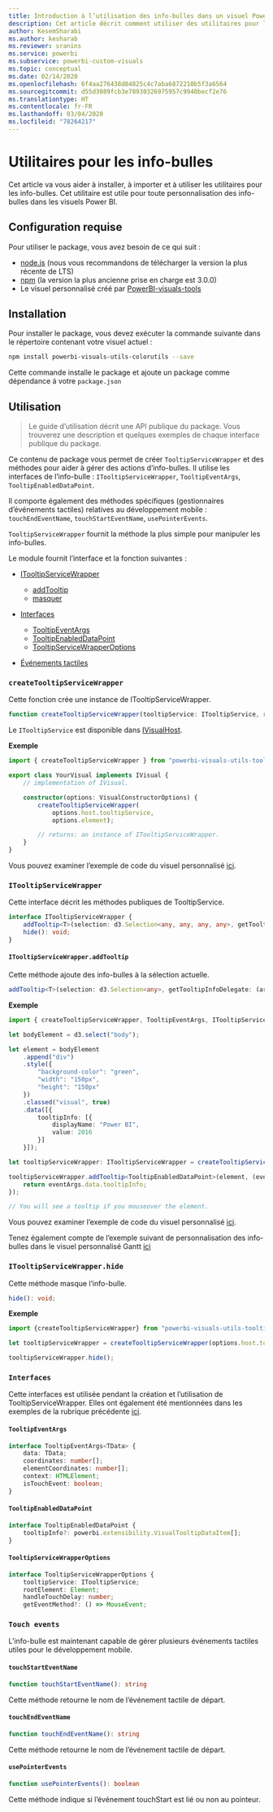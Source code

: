 ```yaml
---
title: Introduction à l’utilisation des info-bulles dans un visuel Power BI
description: Cet article décrit comment utiliser des utilitaires pour les info-bulles afin de simplifier la personnalisation des visuels Power BI
author: KesemSharabi
ms.author: kesharab
ms.reviewer: sranins
ms.service: powerbi
ms.subservice: powerbi-custom-visuals
ms.topic: conceptual
ms.date: 02/14/2020
ms.openlocfilehash: 6f4aa276438d84825c4c7aba6872210b5f3a6564
ms.sourcegitcommit: d55d3089fcb3e78930326975957c9940becf2e76
ms.translationtype: HT
ms.contentlocale: fr-FR
ms.lasthandoff: 03/04/2020
ms.locfileid: "78264217"
---
```

# <a name="tooltip-utils"></a>Utilitaires pour les info-bulles
Cet article va vous aider à installer, à importer et à utiliser les utilitaires pour les info-bulles. Cet utilitaire est utile pour toute personnalisation des info-bulles dans les visuels Power BI.

## <a name="requirements"></a>Configuration requise
Pour utiliser le package, vous avez besoin de ce qui suit :
* [node.js](https://nodejs.org) (nous vous recommandons de télécharger la version la plus récente de LTS)
* [npm](https://www.npmjs.com/) (la version la plus ancienne prise en charge est 3.0.0)
* Le visuel personnalisé créé par [PowerBI-visuals-tools](https://www.npmjs.com/package/powerbi-visuals-tools)

## <a name="installation"></a>Installation

Pour installer le package, vous devez exécuter la commande suivante dans le répertoire contenant votre visuel actuel :

```bash
npm install powerbi-visuals-utils-colorutils --save
```
Cette commande installe le package et ajoute un package comme dépendance á votre ```package.json```

## <a name="usage"></a>Utilisation

> Le guide d’utilisation décrit une API publique du package. Vous trouverez une description et quelques exemples de chaque interface publique du package.

Ce contenu de package vous permet de créer `TooltipServiceWrapper` et des méthodes pour aider à gérer des actions d’info-bulles. Il utilise les interfaces de l’info-bulle : `ITooltipServiceWrapper`, `TooltipEventArgs`, `TooltipEnabledDataPoint`. 

Il comporte également des méthodes spécifiques (gestionnaires d’événements tactiles) relatives au développement mobile : `touchEndEventName`, `touchStartEventName`, `usePointerEvents`.

`TooltipServiceWrapper` fournit la méthode la plus simple pour manipuler les info-bulles.

Le module fournit l’interface et la fonction suivantes :
* [ITooltipServiceWrapper](#itooltipservicewrapper)
  * [addTooltip](#itooltipservicewrapperaddtooltip)
  * [masquer](#itooltipservicewrapperhide)

* [Interfaces](#interfaces)
  * [TooltipEventArgs](#tooltipeventargs)
  * [TooltipEnabledDataPoint](#tooltipenableddatapoint)
  * [TooltipServiceWrapperOptions](#tooltipservicewrapperoptions)
* [Événements tactiles](#touch-events)

### `createTooltipServiceWrapper`
Cette fonction crée une instance de ITooltipServiceWrapper.

```typescript
function createTooltipServiceWrapper(tooltipService: ITooltipService, rootElement: Element, handleTouchDelay?: number,  getEventMethod?: () => MouseEvent): ITooltipServiceWrapper;
```

Le ```ITooltipService``` est disponible dans [IVisualHost](https://github.com/microsoft/PowerBI-visuals-tools/blob/master/templates/visuals/.api/v2.6.0/PowerBI-visuals.d.ts#L1335).

**Exemple**

```typescript
import { createTooltipServiceWrapper } from "powerbi-visuals-utils-tooltiputils";

export class YourVisual implements IVisual {
    // implementation of IVisual.

    constructor(options: VisualConstructorOptions) {
        createTooltipServiceWrapper(
            options.host.tooltipService,
            options.element);

        // returns: an instance of ITooltipServiceWrapper.
    }
}
```

Vous pouvez examiner l’exemple de code du visuel personnalisé [ici](https://github.com/microsoft/powerbi-visuals-gantt/blob/master/src/gantt.ts#L391).

### `ITooltipServiceWrapper`
Cette interface décrit les méthodes publiques de TooltipService.

```typescript
interface ITooltipServiceWrapper {
    addTooltip<T>(selection: d3.Selection<any, any, any, any>, getTooltipInfoDelegate: (args: TooltipEventArgs<T>) => powerbi.extensibility.VisualTooltipDataItem[], getDataPointIdentity?: (args: TooltipEventArgs<T>) => powerbi.visuals.ISelectionId, reloadTooltipDataOnMouseMove?: boolean): void;
    hide(): void;
}
```

#### `ITooltipServiceWrapper.addTooltip`

Cette méthode ajoute des info-bulles à la sélection actuelle.

```typescript
addTooltip<T>(selection: d3.Selection<any>, getTooltipInfoDelegate: (args: TooltipEventArgs<T>) => VisualTooltipDataItem[], getDataPointIdentity?: (args: TooltipEventArgs<T>) => ISelectionId, reloadTooltipDataOnMouseMove?: boolean): void;
```

**Exemple**

```typescript
import { createTooltipServiceWrapper, TooltipEventArgs, ITooltipServiceWrapper, TooltipEnabledDataPoint } from "powerbi-visuals-utils-tooltiputils";

let bodyElement = d3.select("body");

let element = bodyElement
    .append("div")
    .style({
        "background-color": "green",
        "width": "150px",
        "height": "150px"
    })
    .classed("visual", true)
    .data([{
        tooltipInfo: [{
            displayName: "Power BI",
            value: 2016
        }]
    }]);

let tooltipServiceWrapper: ITooltipServiceWrapper = createTooltipServiceWrapper(tooltipService, bodyElement.get(0)); // tooltipService is from the IVisualHost.

tooltipServiceWrapper.addTooltip<TooltipEnabledDataPoint>(element, (eventArgs: TooltipEventArgs<TooltipEnabledDataPoint>) => {
    return eventArgs.data.tooltipInfo;
});

// You will see a tooltip if you mouseover the element.
```

Vous pouvez examiner l’exemple de code du visuel personnalisé [ici](https://github.com/microsoft/powerbi-visuals-gantt/blob/master/src/gantt.ts#L2931).

Tenez également compte de l’exemple suivant de personnalisation des info-bulles dans le visuel personnalisé Gantt [ici](https://github.com/microsoft/powerbi-visuals-gantt/blob/master/src/gantt.ts#L573-L648)

### `ITooltipServiceWrapper.hide`

Cette méthode masque l’info-bulle.

```typescript
hide(): void;
```

**Exemple**

```typescript
import {createTooltipServiceWrapper} from "powerbi-visuals-utils-tooltiputils";

let tooltipServiceWrapper = createTooltipServiceWrapper(options.host.tooltipService, options.element); // options are from the VisualConstructorOptions.

tooltipServiceWrapper.hide();
```
### `Interfaces`
Cette interfaces est utilisée pendant la création et l’utilisation de TooltipServiceWrapper. Elles ont également été mentionnées dans les exemples de la rubrique précédente [ici](#itooltipservicewrapperaddtooltip).

#### `TooltipEventArgs`
```typescript
interface TooltipEventArgs<TData> {
    data: TData;
    coordinates: number[];
    elementCoordinates: number[];
    context: HTMLElement;
    isTouchEvent: boolean;
}
```

#### `TooltipEnabledDataPoint`
```typescript
interface TooltipEnabledDataPoint {
    tooltipInfo?: powerbi.extensibility.VisualTooltipDataItem[];
}
```

#### `TooltipServiceWrapperOptions`
```typescript
interface TooltipServiceWrapperOptions {
    tooltipService: ITooltipService;
    rootElement: Element;
    handleTouchDelay: number;
    getEventMethod?: () => MouseEvent;
```

### `Touch events`

L’info-bulle est maintenant capable de gérer plusieurs événements tactiles utiles pour le développement mobile.

#### `touchStartEventName`
```typescript
function touchStartEventName(): string
```
Cette méthode retourne le nom de l’événement tactile de départ.

#### `touchEndEventName`
```typescript
function touchEndEventName(): string
```
Cette méthode retourne le nom de l’événement tactile de départ.

#### `usePointerEvents`
```typescript
function usePointerEvents(): boolean
```
Cette méthode indique si l’événement touchStart est lié ou non au pointeur.
